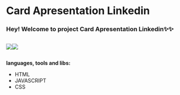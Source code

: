 # Card Apresentation Linkedin

### Hey! Welcome to project Card Apresentation Linkedin✨✨

<div style="display: flex;">
<p >
  <img src="https://imgur.com/QdvF48I.png" />
</p>
<p>
  <img src="https://i.imgur.com/4wEljoU.png" />
</p>
</div>

**languages, tools and libs:**

- HTML
- JAVASCRIPT
- CSS
